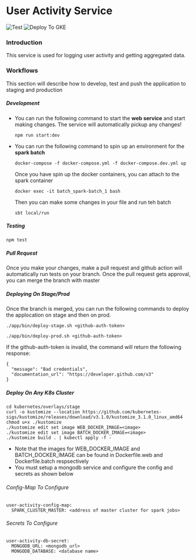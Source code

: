 # User Activity Service

![Test](https://github.com/nj20/grizzly_bear-user_activity/workflows/Test/badge.svg?branch=master) ![Deploy To GKE](https://github.com/nj20/grizzly_bear-user_activity/workflows/Deploy%20To%20GKE/badge.svg?branch=master)

### Introduction

This service is used for logging user activity and getting aggregated data.


### Workflows

This section will describe how to develop, test and push the application to staging and production

##### Development

* You can run the following command to start the **web service** and start making changes. The service will automatically pickup any changes! 
  ```
  npm run start:dev
  ```

* You can run the following command to spin up an environment for the **spark batch**
  ```
  docker-compose -f docker-compose.yml -f docker-compose.dev.yml up
  ```
  Once you have spin up the docker containers, you can attach to the spark container
  ```
  docker exec -it batch_spark-batch_1 bash
  ```
  Then you can make some changes in your file and run teh batch
  ```
  sbt local/run
  ```


##### Testing

```
npm test
```

##### Pull Request

Once you make your changes, make a pull request and github action will automatically run tests on your branch. Once the pull request gets approval, you can merge the branch with master

##### Deploying On Stage/Prod

Once the branch is merged, you can run the following commands to deploy the applocation on stage and then on prod.

```
./app/bin/deploy-stage.sh <github-auth-token>
```
```
./app/bin/deploy-prod.sh <github-auth-token>
```
If the github-auth-token is invalid, the command will return the following response:
```
{
  "message": "Bad credentials",
  "documentation_url": "https://developer.github.com/v3"
}
```

##### Deploy On Any K8s Cluster

```
cd kubernetes/overlays/stage
curl -o kustomize --location https://github.com/kubernetes-sigs/kustomize/releases/download/v3.1.0/kustomize_3.1.0_linux_amd64
chmod u+x ./kustomize
./kustomize edit set image WEB_DOCKER_IMAGE=<image>
./kustomize edit set image BATCH_DOCKER_IMAGE=<image>
./kustomize build . | kubectl apply -f -
```

* Note that the images for WEB_DOCKER_IMAGE and BATCH_DOCKER_IMAGE can be found in Dockerfile.web and Dockerfile.batch respsectively
* You must setup a mongodb service and configure the config and secrets as shown below

###### Config-Map To Configure

```
user-activity-config-map:
  SPARK_CLUSTER_MASTER: <address of master cluster for spark jobs>
```

###### Secrets To Configure

```
user-activity-db-secret:
  MONGODB_URL: <mongodb_url>
  MONGODB_DATABASE: <database name>
```